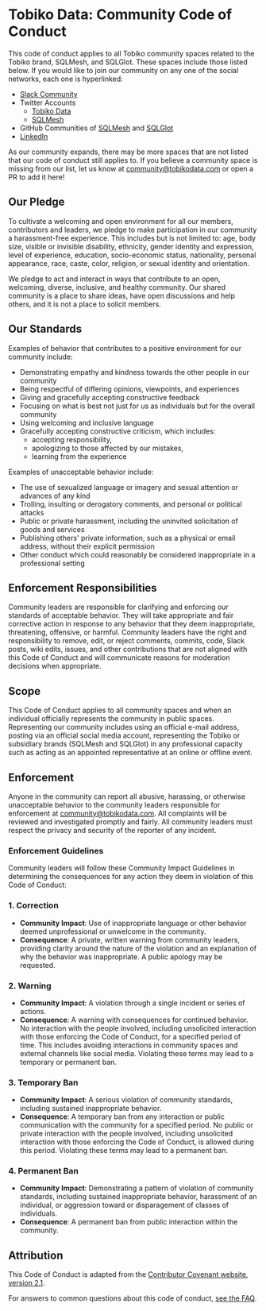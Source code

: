 # Tobiko Data: Community Code of Conduct 

This code of conduct applies to all Tobiko community spaces related to the Tobiko brand, SQLMesh, and SQLGlot. These spaces include those listed below. If you would like to join our community on any one of the social networks, each one is hyperlinked: 

- [Slack Community](https://tobikodata.com/slack)
- Twitter Accounts 
    - [Tobiko Data](https://twitter.com/TobikoData)
    - [SQLMesh](https://twitter.com/SQLMesh)
- GitHub Communities of [SQLMesh](https://github.com/TobikoData) and [SQLGlot](https://github.com/tobymao/sqlglot) 
- [LinkedIn](https://www.linkedin.com/company/tobikodata/)

As our community expands, there may be more spaces that are not listed that our code of conduct still applies to. If you believe a community space is missing from our list, let us know at community@tobikodata.com or open a PR to add it here! 

## Our Pledge

To cultivate a welcoming and open environment for all our members, contributors and leaders, we pledge to make participation in our community a harassment-free experience. This includes but is not limited to: age, body size, visible or invisible disability, ethnicity, gender identity and expression, level of experience, education, socio-economic status, nationality, personal appearance, race, caste, color, religion, or sexual identity and orientation.

We pledge to act and interact in ways that contribute to an open, welcoming, diverse, inclusive, and healthy community. Our shared community is a place to share ideas, have open discussions and help others, and it is not a place to solicit members.

## Our Standards

Examples of behavior that contributes to a positive environment for our community include:

- Demonstrating empathy and kindness towards the other people in our community
- Being respectful of differing opinions, viewpoints, and experiences
- Giving and gracefully accepting constructive feedback
- Focusing on what is best not just for us as individuals but for the overall community
- Using welcoming and inclusive language
- Gracefully accepting constructive criticism, which includes:
    - accepting responsibility,
    - apologizing to those affected by our mistakes,
    - learning from the experience


Examples of unacceptable behavior include:

- The use of sexualized language or imagery and sexual attention or advances of any kind
- Trolling, insulting or derogatory comments, and personal or political attacks
- Public or private harassment, including the uninvited solicitation of goods and services
- Publishing others' private information, such as a physical or email address, without their explicit permission
- Other conduct which could reasonably be considered inappropriate in a professional setting

## Enforcement Responsibilities

Community leaders are responsible for clarifying and enforcing our standards of acceptable behavior. They will take appropriate and fair corrective action in response to any behavior that they deem inappropriate, threatening, offensive, or harmful. Community leaders have the right and responsibility to remove, edit, or reject comments, commits, code, Slack posts, wiki edits, issues, and other contributions that are not aligned with this Code of Conduct and will communicate reasons for moderation decisions when appropriate.

## Scope

This Code of Conduct applies to all community spaces and when an individual officially represents the community in public spaces. Representing our community includes using an official e-mail address, posting via an official social media account, representing the Tobiko or subsidiary brands (SQLMesh and SQLGlot) in any professional capacity such as acting as an appointed representative at an online or offline event.

## Enforcement

Anyone in the community can report all abusive, harassing, or otherwise unacceptable behavior to the community leaders responsible for enforcement at community@tobikodata.com. All complaints will be reviewed and investigated promptly and fairly. All community leaders must respect the privacy and security of the reporter of any incident.

### Enforcement Guidelines

Community leaders will follow these Community Impact Guidelines in determining the consequences for any action they deem in violation of this Code of Conduct:

### 1. Correction

- **Community Impact**: Use of inappropriate language or other behavior deemed unprofessional or unwelcome in the community.
- **Consequence**: A private, written warning from community leaders, providing clarity around the nature of the violation and an explanation of why the behavior was inappropriate. A public apology may be requested.

### 2. Warning

- **Community Impact**: A violation through a single incident or series of actions.
- **Consequence**: A warning with consequences for continued behavior. No interaction with the people involved, including unsolicited interaction with those enforcing the Code of Conduct, for a specified period of time. This includes avoiding interactions in community spaces and external channels like social media. Violating these terms may lead to a temporary or permanent ban.

### 3. Temporary Ban

- **Community Impact**: A serious violation of community standards, including sustained inappropriate behavior.
- **Consequence**: A temporary ban from any interaction or public communication with the community for a specified period. No public or private interaction with the people involved, including unsolicited interaction with those enforcing the Code of Conduct, is allowed during this period. Violating these terms may lead to a permanent ban.

### 4. Permanent Ban

- **Community Impact**: Demonstrating a pattern of violation of community standards, including sustained inappropriate behavior, harassment of an individual, or aggression toward or disparagement of classes of individuals.
- **Consequence**: A permanent ban from public interaction within the community.

## Attribution

This Code of Conduct is adapted from the [Contributor Covenant website][homepage], [version 2.1][v2.1].

For answers to common questions about this code of conduct, [see the FAQ][FAQ].

[homepage]: https://www.contributor-covenant.org
[v2.1]: https://www.contributor-covenant.org/version/2/1/code_of_conduct.html
[FAQ]: https://www.contributor-covenant.org/faq
